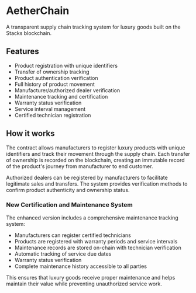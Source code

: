 # AetherChain

A transparent supply chain tracking system for luxury goods built on the Stacks blockchain.

## Features

- Product registration with unique identifiers
- Transfer of ownership tracking
- Product authentication verification
- Full history of product movement
- Manufacturer/authorized dealer verification
- Maintenance tracking and certification
- Warranty status verification
- Service interval management
- Certified technician registration

## How it works

The contract allows manufacturers to register luxury products with unique identifiers and track their movement through the supply chain. Each transfer of ownership is recorded on the blockchain, creating an immutable record of the product's journey from manufacturer to end customer.

Authorized dealers can be registered by manufacturers to facilitate legitimate sales and transfers. The system provides verification methods to confirm product authenticity and ownership status.

### New Certification and Maintenance System

The enhanced version includes a comprehensive maintenance tracking system:

- Manufacturers can register certified technicians
- Products are registered with warranty periods and service intervals
- Maintenance records are stored on-chain with technician verification
- Automatic tracking of service due dates
- Warranty status verification
- Complete maintenance history accessible to all parties

This ensures that luxury goods receive proper maintenance and helps maintain their value while preventing unauthorized service work.
